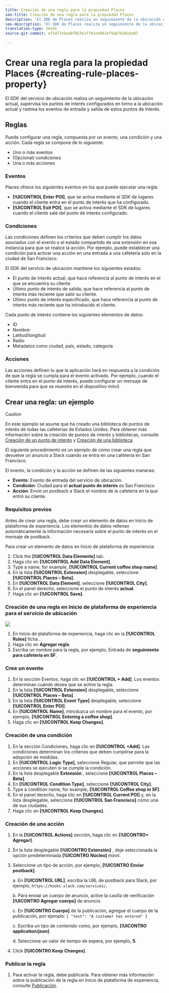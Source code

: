 ```yaml
---
title: Creación de una regla para la propiedad Places
seo-title: Creación de una regla para la propiedad Places
description: 'El SDK de Places realiza un seguimiento de la ubicación actual, supervisa los puntos de interés configurados en torno a la ubicación actual y rastrea los eventos de entrada y salida de estos puntos de interés. '
seo-description: 'El SDK de Places realiza un seguimiento de la ubicación actual, supervisa los puntos de interés configurados en torno a la ubicación actual y rastrea los eventos de entrada y salida de estos puntos de interés. '
translation-type: tm+mt
source-git-commit: ef3d77eba407013e1f701ed001ef9ab7b3818e07

---
```



# Crear una regla para la propiedad Places {#creating-rule-places-property}

El SDK del servicio de ubicación realiza un seguimiento de la ubicación actual, supervisa los puntos de interés configurados en torno a la ubicación actual y rastrea los eventos de entrada y salida de estos puntos de interés.

## Reglas

Puede configurar una regla, compuesta por un evento, una condición y una acción. Cada regla se compone de lo siguiente:

* Uno o más eventos
* (Opcional) condiciones
* Una o más acciones

### Eventos

Places ofrece los siguientes eventos en los que puede ejecutar una regla:

* **[!UICONTROL Enter POI]**, que se activa mediante el SDK de lugares cuando el cliente entra en el punto de interés que ha configurado.
* **[!UICONTROL Exit POI]**, que se activa mediante el SDK de lugares cuando el cliente sale del punto de interés configurado.

### Condiciones

Las condiciones definen los criterios que deben cumplir los datos asociados con el evento o el estado compartido de una extensión en esa instancia para que se realice la acción. Por ejemplo, puede establecer una condición para activar una acción en una entrada a una cafetería solo en la ciudad de San Francisco.

El SDK del servicio de ubicación mantiene los siguientes estados:

* El punto de interés actual, que hace referencia al punto de interés en el que se encuentra su cliente.
* Último punto de interés de salida, que hace referencia al punto de interés más reciente que salió su cliente.
* Último punto de interés especificado, que hace referencia al punto de interés más reciente que ha introducido el cliente.

Cada punto de interés contiene los siguientes elementos de datos:

* ID
* Nombre:
* Latitud/longitud
* Radio
* Metadatos como ciudad, país, estado, categoría

### Acciones

Las acciones definen lo que la aplicación hará en respuesta a la condición de que la regla se cumpla para el evento activado. Por ejemplo, cuando el cliente entra en el punto de interés, puede configurar un mensaje de bienvenida para que se muestre en el dispositivo móvil.

## Crear una regla: un ejemplo

>[!CAUTION]
>
>En este ejemplo se asume que ha creado una biblioteca de puntos de interés de todas las cafeterías de Estados Unidos. Para obtener más información sobre la creación de puntos de interés y bibliotecas, consulte [Creación de un punto de interés](https://placesdocs.com/places-services-by-adobe-documentation/places-database-management-1/managing-pois-in-the-places-ui#create-a-poi) y [Creación de una biblioteca](https://placesdocs.com/places-services-by-adobe-documentation/places-database-management-1/manage-libraries#create-a-library).

El siguiente procedimiento es un ejemplo de cómo crear una regla que devuelve un anuncio a Slack cuando se entra en una cafetería en San Francisco.

El evento, la condición y la acción se definen de las siguientes maneras:

* **Evento**: Evento de entrada del servicio de ubicación.
* **Condición**: Ciudad para el **actual punto de interés** es San Francisco
* **Acción**: Envíe un postback a Slack el nombre de la cafetería en la que entró su cliente.

### Requisitos previos

Antes de crear una regla, debe crear un elemento de datos en Inicio de plataforma de experiencia. Los elementos de datos rellenan automáticamente la información necesaria sobre el punto de interés en el mensaje de postback.

Para crear un elemento de datos en Inicio de plataforma de experiencia:

1. Click the **[!UICONTROL Data Elements]** tab.
2. Haga clic en **[!UICONTROL Add Data Element]**.
3. Type a name, for example, **[!UICONTROL Current coffee shop name]**.
4. En la lista **[!UICONTROL Extension]** desplegable, seleccione **[!UICONTROL Places – Beta]**.
5. En **[!UICONTROL Data Element]**, seleccione **[!UICONTROL City]**.
6. En el panel derecho, seleccione el punto de interés **actual**.
7. Haga clic en **[!UICONTROL Save]**.

### Creación de una regla en Inicio de plataforma de experiencia para el servicio de ubicación

![](//help/assets/create-a-rule.png)

1. En Inicio de plataforma de experiencia, haga clic en la **[!UICONTROL Rules]** ficha .
2. Haga clic en **Agregar regla**.
3. Escriba un nombre para la regla, por ejemplo, Entrada de **seguimiento para cafetería en SF**.

### Cree un evento

1. En la sección Eventos, haga clic en **[!UICONTROL + Add]**. Los eventos determinan cuándo desea que se active la regla.
2. En la lista **[!UICONTROL Extension]** desplegable, seleccione **[!UICONTROL Places – Beta]**.
3. En la lista **[!UICONTROL Event Type]** desplegable, seleccione **[!UICONTROL Enter POI]**.
4. En **[!UICONTROL Name]**, introduzca un nombre para el evento, por ejemplo, **[!UICONTROL Entering a coffee shop]**.
5. Haga clic en **[!UICONTROL Keep Changes]**.

### Creación de una condición

1. En la sección Condiciones, haga clic en **[!UICONTROL +Add]**. Las condiciones determinan los criterios que deben cumplirse para la adopción de medidas.
2. En **[!UICONTROL Logic Type]**, seleccione Regular, que permite que las acciones se ejecuten si se cumple la condición.
3. En la lista desplegable **Extensión** , seleccione **[!UICONTROL Places – Beta]**.
4. En **[!UICONTROL Condition Type]**, seleccione **[!UICONTROL City]**.
5. Type a condition name, for example, **[!UICONTROL Coffee shop in SF]**.
6. En el panel derecho, haga clic en **[!UICONTROL Current POI]** y, en la lista desplegable, seleccione **[!UICONTROL San Francisco]** como una de sus ciudades.
7. Haga clic en **[!UICONTROL Keep Changes]**.

### Creación de una acción

1. En la **[!UICONTROL Actions]** sección, haga clic en **[!UICONTRO+ Agregar]**.
2. En la lista desplegable **[!UICONTRO Extensión]** , deje seleccionada la opción predeterminada **[!UICONTRO Núcleo]** móvil.
3. Seleccione un tipo de acción, por ejemplo, **[!UICONTRO Enviar postback]**.

   a. En **[!UICONTROL URL]**, escriba la URL de postback para Slack, por ejemplo, `https://hooks.slack.com/services/`.

   b. Para enviar un cuerpo de anuncio, active la casilla de verificación **[!UICONTRO Agregar cuerpo]** de anuncio.

   c. En **[!UICONTRO Cuerpo]** de la publicación, agregue el cuerpo de la publicación, por ejemplo: `{ "text": "A customer has entered" }`

   c. Escriba un tipo de contenido como, por ejemplo, **[!UICONTRO application/json]**.

   d. Seleccione un valor de tiempo de espera, por ejemplo, **5**.

4. Click **[!UICONTRO Keep Changes]**.

### Publicar la regla

1. Para activar la regla, debe publicarla. Para obtener más información sobre la publicación de la regla en Inicio de plataforma de experiencia, consulte [Publicación](https://docs.adobelaunch.com/launch-reference/publishing).